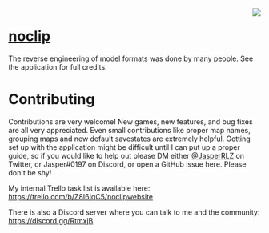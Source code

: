 <img align="right" src="src/logo.png">

# <a href="https://noclip.website">noclip</a>

The reverse engineering of model formats was done by many people. See the application for full credits.

# Contributing

Contributions are very welcome! New games, new features, and bug fixes are all very appreciated. Even small contributions like proper map names, grouping maps and new default savestates are extremely helpful. Getting set up with the application might be difficult until I can put up a proper guide, so if you would like to help out please DM either [@JasperRLZ](https://twitter.com/JasperRLZ/) on Twitter, or Jasper#0197 on Discord, or open a GitHub issue here. Please don't be shy!

My internal Trello task list is available here: https://trello.com/b/Z8I6IqC5/noclipwebsite

There is also a Discord server where you can talk to me and the community: https://discord.gg/RtmxjB